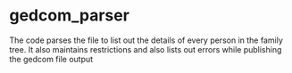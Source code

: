 # gedcom_parser
The code parses the file to list out the details of every person in the family tree. It also maintains restrictions and also lists out errors while publishing the gedcom file output
